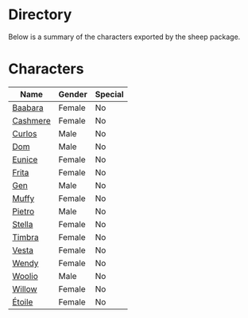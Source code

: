 # Directory
Below is a summary of the characters exported by the sheep package.
# Characters
|Name|Gender|Special|
|---|---|---|
|[Baabara](./character/sheep/baabara.go)|Female|No|
|[Cashmere](./character/sheep/cashmere.go)|Female|No|
|[Curlos](./character/sheep/curlos.go)|Male|No|
|[Dom](./character/sheep/dom.go)|Male|No|
|[Eunice](./character/sheep/eunice.go)|Female|No|
|[Frita](./character/sheep/frita.go)|Female|No|
|[Gen](./character/sheep/gen.go)|Male|No|
|[Muffy](./character/sheep/muffy.go)|Female|No|
|[Pietro](./character/sheep/pietro.go)|Male|No|
|[Stella](./character/sheep/stella.go)|Female|No|
|[Timbra](./character/sheep/timbra.go)|Female|No|
|[Vesta](./character/sheep/vesta.go)|Female|No|
|[Wendy](./character/sheep/wendy.go)|Female|No|
|[Woolio](./character/sheep/woolio.go)|Male|No|
|[Willow](./character/sheep/willow.go)|Female|No|
|[Étoile](./character/sheep/etoile.go)|Female|No|
